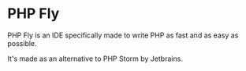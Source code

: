 # PHP Fly

PHP Fly is an IDE specifically made to write PHP as fast and as easy as possible.

It's made as an alternative to PHP Storm by Jetbrains.
